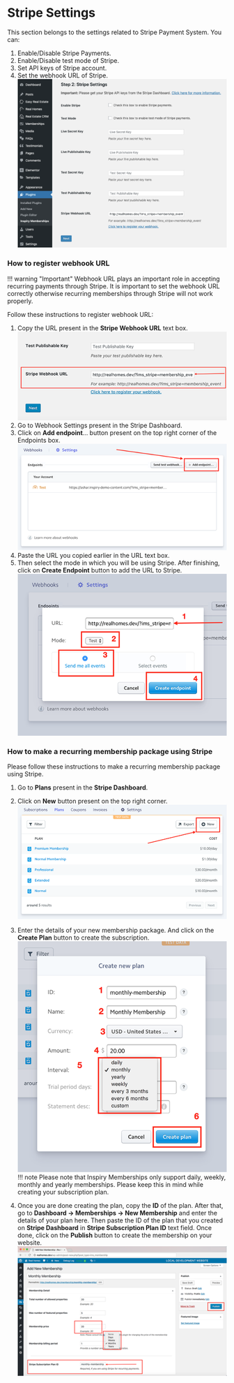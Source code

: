 # Stripe Settings

This section belongs to the settings related to Stripe Payment System. You can:

1. Enable/Disable Stripe Payments.
2. Enable/Disable test mode of Stripe.
3. Set API keys of Stripe account.
4. Set the webhook URL of Stripe.
![RealHomes Documentation](images/membership/ims-stripe.jpg)

### How to register webhook URL

!!! warning "Important"
    Webhook URL plays an important role in accepting recurring payments through Stripe. It is important to set the webhook URL correctly otherwise recurring memberships through Stripe will not work properly.

Follow these instructions to register webhook URL:

1. Copy the URL present in the **Stripe Webhook URL** text box. 
![RealHomes Documentation](images/membership/stripe-webhook-url.png)
2. Go to Webhook Settings present in the Stripe Dashboard.
3. Click on **Add endpoint**... button present on the top right corner of the Endpoints box. 
![RealHomes Documentation](images/membership/add-endpoint.png)
4. Paste the URL you copied earlier in the URL text box.
5. Then select the mode in which you will be using Stripe. After finishing, click on **Create Endpoint** button to add the URL to Stripe. 
![RealHomes Documentation](images/membership/create-endpoint.png)

### How to make a recurring membership package using Stripe

Please follow these instructions to make a recurring membership package using Stripe.

1. Go to **Plans** present in the **Stripe Dashboard**.
2. Click on **New** button present on the top right corner. 
![RealHomes Documentation](images/membership/new-membership.png)
3. Enter the details of your new membership package. And click on the **Create Plan** button to create the subscription. 
![RealHomes Documentation](images/membership/create-plan.png)
!!! note
    Please note that Inspiry Memberships only support daily, weekly, monthly and yearly memberships. Please keep this in mind while creating your subscription plan.

4. Once you are done creating the plan, copy the **ID** of the plan. After that, go to **Dashboard → Memberships → New Membership** and enter the details of your plan here. Then paste the ID of the plan that you created on **Stripe Dashboard** in **Stripe Subscription Plan ID** text field. Once done, click on the **Publish** button to create the membership on your website. 
![RealHomes Documentation](images/membership/add-new-membership.png)
